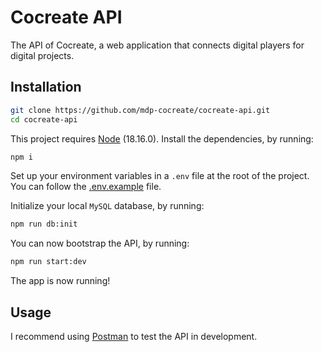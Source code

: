 # Cocreate API
The API of Cocreate, a web application that connects digital players for digital projects.

## Installation
```zsh
git clone https://github.com/mdp-cocreate/cocreate-api.git
cd cocreate-api
```

This project requires [Node](https://nodejs.org/en) (18.16.0).
Install the dependencies, by running:
```zsh
npm i
```

Set up your environment variables in a `.env` file at the root of the project. You can follow the [.env.example](.env.example) file.

Initialize your local `MySQL` database, by running:
```zsh
npm run db:init
```

You can now bootstrap the API, by running:
```zsh
npm run start:dev
```

The app is now running!

## Usage
I recommend using [Postman](https://postman.com) to test the API in development.
